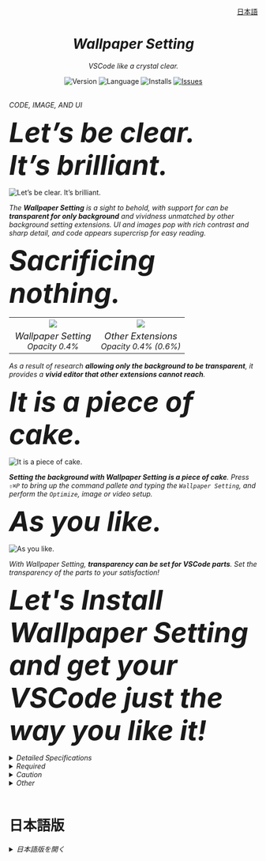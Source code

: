 <div align="right">

[日本語](#日本語版)

</div>

<div align="center" style="text-align:center;">
	<h1><i>Wallpaper Setting</i></h1>
	<p><i>VSCode like a crystal clear.</i></p>
	<div>
		<img alt="Version" src="https://img.shields.io/visual-studio-marketplace/v/angelmaneuver.wallpaper-setting?color=blue" />
		<img alt="Language" src="https://img.shields.io/badge/Language-en%2Cja-brightgreen?logo=Language">
		<img alt="Installs" src="https://img.shields.io/visual-studio-marketplace/i/Angelmaneuver.wallpaper-setting" />
		<a href="https://github.com/Angelmaneuver/wallpaper-setting/issues">
			<img alt="Issues" src="https://img.shields.io/github/issues/Angelmaneuver/wallpaper-setting?color=#86D492" />
		</a>
	</div>
</div>

<br />

_CODE, IMAGE, AND UI_

<font size="7"><span style="font-size:3.45rem;"><b><i>Let’s be clear.<br />It’s brilliant.</i></b></span></font>

![Let’s be clear. It’s brilliant.](docs/images/readme01.png)

_The **Wallpaper Setting** is a sight to behold, with support for can be **transparent for only background** and vividness unmatched by other background setting extensions. UI and images pop with rich contrast and sharp detail, and code appears supercrisp for easy reading._

<font size="7"><span style="font-size:3.45rem;"><b><i>Sacrificing nothing.</i></b></span></font>

<table width="100%">
  <tr>
    <th width="50%"><img src="docs/images/readme02.png" /></th>
    <th width="50%"><img src="docs/images/readme03.png" /></th>
  </tr>
  <tr>
    <td width="50%"><div align="center"><i><font size="3.5"><span style="font-size:1.15rem;">Wallpaper Setting</span></font><br />Opacity 0.4%</i></div></td>
    <td width="50%"><div align="center"><i><font size="3.5"><span style="font-size:1.15rem;">Other Extensions</span></font><br />Opacity 0.4% (0.6%)</i></div></td>
  </tr>
</table>

_As a result of research **allowing only the background to be transparent**, it provides a **vivid editor that other extensions cannot reach**._

<font size="7"><span style="font-size:3.45rem;"><b><i>It is a piece of cake.</i></b></span></font>

![It is a piece of cake.](docs/images/readme04.gif)

_**Setting the background with Wallpaper Setting is a piece of cake**. Press `⇧⌘P` to bring up the command pallete and typing the `Wallpaper Setting`, and perform the `Optimize`, image or video setup._

<font size="7"><span style="font-size:3.45rem;"><b><i>As you like.</i></b></span></font>

![As you like.](docs/images/readme05.gif)

_With Wallpaper Setting, **transparency can be set for VSCode parts**. Set the transparency of the parts to your satisfaction!_

<font size="7"><span style="font-size:3.45rem;"><b><i>Let's Install Wallpaper Setting and get your VSCode just the way you like it!</i></b></span></font>

<details><summary><i>Detailed Specifications</i></summary>

### _Wallpaper - Image_

_Set the background image._

| _Name_      | _Required_ | _Description_                                    | _Remark_ |
| :---------- | :--------: | :----------------------------------------------- | :------- |
| _File path_ |     ○      | _Path of the file to be used for the wallpaper._ |          |

### _Wallpaper - Slide_

_Set the background of images slide._

| _Name_               | _Required_ | _Description_                                                 | _Remark_                                                                        |
| :------------------- | :--------: | :------------------------------------------------------------ | :------------------------------------------------------------------------------ |
| _File paths_         |     ○      | _Path of the files to be used for the images slide._          |                                                                                 |
| _Interval time_      |     ○      | _Image switching time. (Hour, Minute, Second, MilliSecond)_   |                                                                                 |
| _Randome play_       |     -      | _Randomize image switching._                                  | _Default False._                                                                |
| _Effect fade in_     |     -      | _Display Fade in effect when switching image._                | _Default True._                                                                 |
| _Load wait complete_ |     -      | _Wait for the screen to display until all images are loaded._ | _Default False. <br /> Depending on the images file size, startup may be slow._ |

### _Wallpaper - Movie_

_Set the background of movie._

| _Name_          | _Required_ | _Description_          | _Remark_       |
| :-------------- | :--------: | :--------------------- | :------------- |
| _Playback rate_ |     ○      | _Movie playback rate._ | _Default 1.0._ |

\* _Mute is a specification._

### _Favorite_

_Register and recall background settings._

| _Name_     | _Required_ | _Description_                                                               | _Remark_ |
| :--------- | :--------: | :-------------------------------------------------------------------------- | :------- |
| _Start up_ |     -      | _Set a random background from the favorite settings when VSCode starts up._ |          |

#### _Favorite - On demand_

_Switch images without having to install your favorite images each time._

\* _Only favorite image._

### _Watermark_

_Change the image of VSCode's watermark._

\* _Then, after set the watermark setting, run `Set` or `Reset`._

### _WebSocket_

_By preparing a [dedicated server](https://github.com/Angelmaneuver/fortune-slip), wallpaper can be set via WebSocket._

_otherwise, an application that sends image data when a client makes a WebSocket connection can be substituted._

\* _Please use only trusted server as we can't verify delivery data._

#### _Q & A_

_Q. Why WebSocket instead of http ?_

_A. VSCode only allows http**s** and ws in **C**ontent **S**ecurity **P**olicy_

### _Sync_

_Background image can be shared between different machines._

#### _Upload_

_Upload the background image._

#### _Download_

_Download and setup the background image._

#### _Delete_

_Delete uploaded image._

<details><summary><i>Warning</i></summary>

_The Sync feature is achieved by converting image data to strings in Base64 and sharing them via Settings Sync._

_Settings Sync backend is probably provided by Microsoft. And definitely not intended for image data sharing._

_If you try to share an image file over MB (maybe even KB) with Settings Sync, **Microsoft will be offended**. They will reject the this extension and possibly **disable the account of the user using the this extension from Settings Sync**._

_If you use it, please take its dangers into consideration._

##### _About image data to be uploaded_

_The Base64 string uploaded to Settings Sync is encrypted in AES256 CTR mode._

_Therefore, there is no fear of prying eye._

_Unless you use poor values for password and salt, or I have made a mistake in the implementation of the cryptographic call._

</details>

### _Uninstall_

_Erase wallpaper from VSCode, and delete data related to Wallpaper Setting._

### _Environment Variables Support_

_Environment variables can be used in the path that specifies the image file._

| _Notation_                          | _Description_                                                                          | _Remark_                                          |
| :---------------------------------- | :------------------------------------------------------------------------------------- | :------------------------------------------------ |
| _${userHome}_                       | _Returns the string path of the current user's home directory._                        | _Implementation-wise, we use node.js os.homedir._ |
| _${\<Environment Variables Name\>}_ | _If the environment variable specified in $\{~\} exists, it is replaced by its value._ |                                                   |

</details>

<details><summary><i>Required</i></summary>

### _Write permission_

_This extension modifies the following files in the VSCode installation directory, so requires write permission._

1. _/Resources/app/out/vs/code/electron-sandbox/workbench/workbench.js_
1. _/Resources/app/out/vs/code/electron-sandbox/processExplorer/processExplorer.js (Only when setting the background color for Process Explorer)_

_Therefor, this extension cannot be used with VSCode installed from "Snap Store" App Store for Linux (Because write permission cannot be obtained)._

</details>

<details><summary><i>Caution</i></summary>

### _How will this extension affect your environment ?_

_This extension modifies the following files in the VSCode installation directory._

1. _/Resources/app/out/vs/code/electron-sandbox/workbench/workbench.js_
1. _/Resources/app/out/vs/code/electron-sandbox/processExplorer/processExplorer.js (Only when setting the background color for Process Explorer)_

_and following files._

1. _settings.json_
1. _extensions.json (Only when using the Sync feature)_

### _You will be warned that it is not supported_

_Prior to VSCode 1.72, the relevant message was not displayed.
In fact, it is more correct to display._

_[The official explanation of this message is roughly as follows.](https://code.visualstudio.com/docs/supporting/faq#_installation-appears-to-be-corrupt-unsupported)_

> _We are not trying to block VS Code patching, but we want to raise awareness that patching VS Code means you are running an unsupported version._

_Respecting this assertion, this extension makes no attempt to prevent such messages from being displayed._

_Even if we were to prevent it from being displayed, I believe the officials will block it._

</details>

<details><summary><i>Other</i></summary>

### _External libraries used by this extension_

1. _[vscode/l10n](https://github.com/microsoft/vscode-l10n)_
1. _[jsonc-parser](https://github.com/microsoft/node-jsonc-parser)_
1. _[clean-css](https://github.com/clean-css/clean-css)_
1. _[terser](https://github.com/terser/terser)_

</details>

<br />

# 日本語版

<details><summary><i>日本語版を開く</i></summary>

<br />

_コード、画像、UI_

<font size="7"><span style="font-size:3.45rem;"><b><i>はっきり言えます。<br />くっきりクリアです。</i></b></span></font>

![くっきりクリアです。](docs/images/readme01.png)

_**Wallpaper Setting**が提供する背景は、目の覚めるような美しさ。**VSCode の背景だけを透明にする**事ができ、他の背景設定拡張機能と比べ物にならない鮮やかさです。UI と画像は豊かなコントラストで細部までくっきり際立たせ、コードはどこまでもシャープに読みやすく映し出します。_

<font size="7"><span style="font-size:3.45rem;"><b><i>デメリット？<br />メリットしかありません。</i></b></span></font>

<table width="100%">
  <tr>
    <th width="50%"><img src="docs/images/readme02.png" /></th>
    <th width="50%"><img src="docs/images/readme03.png" /></th>
  </tr>
  <tr>
    <td width="50%"><div align="center"><i><font size="3.5"><span style="font-size:1.15rem;">Wallpaper Setting</span></font><br />Opacity 0.4%</i></div></td>
    <td width="50%"><div align="center"><i><font size="3.5"><span style="font-size:1.15rem;">Other Extensions</span></font><br />Opacity 0.4% (0.6%)</i></div></td>
  </tr>
</table>

_**鮮やかなエディター。** Wallpaper Setting は**他の拡張機能では得られない鮮やかさ。** 何も犠牲にする事なく最高の体験が楽しめます。_

<font size="7"><span style="font-size:3.45rem;"><b><i>Wallpaper Setting を使い始めよう。</i></b></span></font>

![Wallpaper Setting を使い始めよう。](docs/images/readme04.ja.gif)

_**Wallpaper Setting で背景を設定するのはお茶のこさいさいです。** `⇧⌘P` でコマンドパレットを表示して `Wallpaper Setting` と入力し、メニューから`最適化`を実行して画像や動画を背景に設定する。それだけ。_

<font size="7"><span style="font-size:3.45rem;"><b><i>お気に召すまま。</i></b></span></font>

![お気に召すまま。](docs/images/readme05.ja.gif)

_Wallpaper Setting では VSCode のパーツ毎に透明度を設定できます。パーツ毎に見やすい透明度を設定して貴方だけの最高のエディターを手に入れましょう!_

<font size="7"><span style="font-size:3.45rem;"><b><i>さぁ Wallpaper Setting をインストールして、最高の VSCode を手に入れよう!</i></b></span></font>

<details><summary><i>詳細仕様</i></summary>

### _Wallpaper - 画像_

_画像を背景に設定する。_

| _名前_      | _必須_ | _概要_                               | _備考_ |
| :---------- | :----: | :----------------------------------- | :----- |
| _File path_ |   ○    | _背景に使用する画像ファイルのパス。_ |        |

### _Wallpaper - スライド_

_画像のスライドを背景に設定する。_

| _名前_               | _必須_ | _概要_                                                               | _備考_                                                                                       |
| :------------------- | :----: | :------------------------------------------------------------------- | :------------------------------------------------------------------------------------------- |
| _File paths_         |   ○    | _画像のスライドに使用する画像ファイルのパス。_                       |                                                                                              |
| _Interval time_      |   ○    | _画像の切り替え時間。 (時、分、秒、ミリ秒)_                          |                                                                                              |
| _Randome play_       |   -    | _画像の切り替えをランダムにする。_                                   | _デフォルト False_                                                                           |
| _Effect fade in_     |   -    | _画像の切り替え時にフェードイン効果を適用する。_                     | _デフォルト True_                                                                            |
| _Load wait complete_ |   -    | _画像のスライドに使用する全ての画像ファイルが読み込まれるまで待つ。_ | _デフォルト False <br /> 画像のファイルサイズによっては、起動に時間が掛かる場合があります。_ |

### _Wallpaper - 動画_

_動画を背景に設定する。_

| _名前_          | _必須_ | _概要_               | _備考_           |
| :-------------- | :----: | :------------------- | :--------------- |
| _Playback rate_ |   ○    | _動画の再生レート。_ | _デフォルト 1.0_ |

\* _ミュートになるのは仕様です。_

### _お気に入り_

_壁紙設定の登録と呼び出す機能です。_

| _Name_     | _Required_ | _Description_                                                 | _Remark_ |
| :--------- | :--------: | :------------------------------------------------------------ | :------- |
| _Start up_ |     -      | _VSCode 起動時の壁紙をお気に入り設定からランダムに設定する。_ |          |

#### _お気に入り - オンデマンド_

_お気に入りで設定した画像をインストールし直すことなく、背景画像を切り替えることができます。_

\* _お気に入りで設定した画像設定のみ。_

### _Watermark_

_VSCode のウォーターマーク画像を変更します。_

\* _ウォーターマークを設定した後で、`セット`か`リセット`を実行してください。_

### _WebSocket_

_[専用サーバー](https://github.com/Angelmaneuver/fortune-slip)を用意することで、 WebSocket 経由で壁紙を設定することができます。_

_又は、クライアントから接続された時に画像ファイルを返すアプリケーションであればこの機能を利用することができます。_

\* _サーバーからのレスポンスデータを検証できないので信頼できるサーバーでのみご利用ください。_

#### _Q & A_

_Q. なぜ http ではなく WebSocket なのか?_

_A. VSCode は **C**ontent **S**ecurity **P**olicy (コンテンツセキュリティポリシー) で http**s** と **ws** しか許可していません。_

### _同期_

_異なるマシン間で背景を共有する機能です。_

#### _アップロード_

_背景画像をアップロードします。_

#### _ダウンロード_

_画像をダウンロードし、背景に設定します。_

#### _デリート_

_アップロードした画像を削除します。_

<details><summary><i>注意事項</i></summary>

_同期機能は画像ファイルのデータを Base64 (文字列データ) に変換し、Settings Sync で共有することで実現しています。_

_Settings Sync のバックエンドは、おそらく Microsoft が提供しています。そして間違いなくこの用途 (画像データの共有) を目的としていません。_

_もし MB (KB もあるかもしれない) 以上の画像ファイルを Settings Sync で共有しようとすると **Microsoft は怒る**かもしれない。そして Microsoft はこの拡張機能を無効化し、場合によってはこの**拡張機能を使用しているユーザーアカウントが Settings Sync を使用できないようにする**かもしれません。_

_同期機能を使用する場合は、上記注意事項を理解した上でご利用ください。_

##### _アップロードする画像データについて_

_Settings Sync にアップロードされる Base64 データは、AES256 CTR モードで暗号化します。_

_従って元の画像の眼が第三者の目に触れることはありません。_

_貴方がパスワードとソルトに不適切な値を用いるか、暗号モジュール呼び出しの実装で、この拡張機能の開発者がミスをしない限りは。_

</details>

### _アンインストール_

_VSCode から背景を消去し、この拡張機能に関するデータを削除します。_

### _環境変数のサポート_

_画像ファイルを指定するパスに環境変数を使用することができます。_

| _記法_              | _概要_                                                                            | _備考_                                              |
| :------------------ | :-------------------------------------------------------------------------------- | :-------------------------------------------------- |
| _${userHome}_       | _ログインユーザーのホームディレクトリの文字列パスを返します。_                    | _実装的には node.js の os.homedir を使用している。_ |
| _${\<環境変数名\>}_ | _$\{~\} で指定された環境変数が存在する場合、その環境変数の値で置き換えられます。_ |                                                     |

</details>

<details><summary><i>必要要件</i></summary>

### _書き込み権限_

_この拡張機能は VSCode インストールディレクトリ配下にある以下のファイルを変更します。そのため、それらのファイルへの書き込み権限が必要です。_

1. _/Resources/app/out/vs/code/electron-sandbox/workbench/workbench.js_
1. _/Resources/app/out/vs/code/electron-sandbox/processExplorer/processExplorer.js (プロセスエクスプローラーへ背景色を設定する時のみ)_

_そのため Linux 向けの App Store 『Snap Store』からインストールした VSCode では、この拡張機能を使用できません (書き込み権限が取得できないため)。_

</details>

<details><summary><i>注意事項</i></summary>

### _この拡張機能は貴方の環境にどのような影響を与えますか?_

_この拡張機能は VSCode インストールディレクトリ配下の以下のファイルを変更します。_

1. _/Resources/app/out/vs/code/electron-sandbox/workbench/workbench.js_
1. _/Resources/app/out/vs/code/electron-sandbox/processExplorer/processExplorer.js (プロセスエクスプローラーへ背景色を設定する時のみ)_

_及び以下のファイルに変更を加えます。_

1. _settings.json_
1. _extensions.json (同期機能を使用する時のみ)_

### _サポートされていないと警告が表示される_

_VSCode 1.72 以前では当該メッセージは表示されませんでした。実際は表示されるのが正しいです。_

_[この警告メッセージに関して公式は、以下のように述べています。](https://code.visualstudio.com/docs/supporting/faq#_installation-appears-to-be-corrupt-unsupported)_

> _私たちは VSCode のパッチ適用をブロックしようとしているわけではありませんが、VSCode にパッチを適用するということはサポートされていない VSCode を使用しているという認識を高めたいと考えています。_

_この主張を尊重し、この拡張機能では当該メッセージが表示されないようにするような対応はしません。_

_仮に表示されないようにしたとしても公式はさらにそれを防ごうとして、いたちごっこになると考えています。_

</details>

<details><summary><i>その他</i></summary>

### _この拡張機能で使用している外部ライブラリ_

1. _[vscode/l10n](https://github.com/microsoft/vscode-l10n)_
1. _[jsonc-parser](https://github.com/microsoft/node-jsonc-parser)_
1. _[clean-css](https://github.com/clean-css/clean-css)_
1. _[terser](https://github.com/terser/terser)_

</details>

</details>
